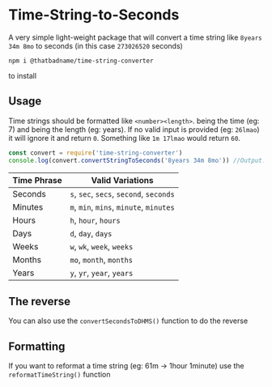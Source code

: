 # Time-String-to-Seconds
A very simple light-weight package that will convert a time string like `8years 34m 8mo` to seconds (in this case `273026520` seconds)
```
npm i @thatbadname/time-string-converter
```
to install

## Usage
Time strings should be formatted like `<number><length>`. <number> being the time (eg: 7) and <length> being the length (eg: years). If no valid input is provided (eg: `26lmao`) it will ignore it and return `0`. Something like `1m 17lmao` would return `60`.
```js
const convert = require('time-string-converter')
console.log(convert.convertStringToSeconds('8years 34m 8mo')) //Output: 273026520
```

| Time Phrase | Valid Variations |
|---|---|
| Seconds | `s`, `sec`, `secs`, `second`, `seconds` |
| Minutes | `m`, `min`, `mins`, `minute`, `minutes` |
| Hours | `h`, `hour`, `hours` |
| Days | `d`, `day`, `days` |
| Weeks | `w`, `wk`, `week`, `weeks` |
| Months | `mo`, `month`, `months` |
| Years | `y`, `yr`, `year`, `years` |

## The reverse
You can also use the `convertSecondsToDHMS()` function to do the reverse

## Formatting
If you want to reformat a time string (eg: 61m -> 1hour 1minute) use the `reformatTimeString()` function
